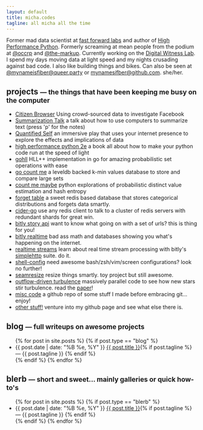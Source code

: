 ```yaml
---
layout: default
title: micha.codes
tagline: all micha all the time
---
```


<section id="about">
    <div class="section-right offset">
        <p class="bio">
            Former mad data scientist at <a href="//fastforwardlabs.com">fast forward labs</a> and author of <a href="http://shop.oreilly.com/product/0636920268505.do">High Performance Python</a>.
            Formerly screaming at mean people from the podium at <a href="https://occrp.org">@occrp</a> and <a href="https://themarkup.org">@the-markup</a>. 
            Currently working on the <a href="https://digitalwitnesslab.org/">Digital Witness Lab</a>.
            I spend my days moving data at light speed and my nights crusading against bad code.
            I also like building things and bikes.
            Can also be seen at <a rel="me" href="https://queer.party/@mynameisfiber">@mynameisfiber@queer.party</a> or <a href="https://github.com/mynameisfiber/">mynamesifber@github.com</a>.
            she/her.
        </p>
    </div>
</section>


<section id="projects">
    <div class="section-title">
        <h2>projects <small>&mdash; the things that have been keeping me busy on the computer</small></h2>
    </div>
    <div class="section-body">
        <ul>
            <li class="project">
                <span class="project-name">
                    <a href="https://themarkup.org/series/citizen-browser">Citizen Browser</a>
                </span>
                <span class="project-desc">
                    Using crowd-sourced data to investigate Facebook
                </span>
            </li>
            <li class="project">
                <span class="project-name">
                    <a href="/2017-qcon-deeplearning/">Summarization Talk</a>
                </span>
                <span class="project-desc">
                    a talk about how to use computers to summarize text (press 'p' for the notes)
                </span>
            </li>
            <li class="project">
                <span class="project-name">
                    <a href="http://iamadatapoint.com/">Quantified Self</a>
                </span>
                <span class="project-desc">
                    an immersive play that uses your internet presence to explore the effects and implications of data
                </span>
            </li>
            <li class="project">
                <span class="project-name">
                    <a href="http://shop.oreilly.com/product/0636920268505.do">high performance python 2e</a>
                </span>
                <span class="project-desc">
                    a book all about how to make your python code run at the speed of light
                </span>
            </li>
            <li class="project">
                <span class="project-name">
                    <a href="https://github.com/mynameisfiber/gohll">gohll</a>
                </span>
                <span class="project-desc">
                    HLL++ implementation in go for amazing probabilistic set operations with ease
                </span>
            </li>
            <li class="project">
                <span class="project-name">
                    <a href="http://github.com/mynameisfiber/gocountme/">go count me</a>
                </span>
                <span class="project-desc">
                    a leveldb backed k-min values database to store and compare large sets
                </span>
            </li>
            <li class="project">
                <span class="project-name">
                    <a href="http://github.com/mynameisfiber/countmemaybe/">count me maybe</a>
                </span>
                <span class="project-desc">
                    python explorations of probabilistic distinct value estimation and hash entropy
                </span>
            </li>
            <li class="project">
                <span class="project-name">
                    <a href="http://bitly.github.com/forgettable/">forget table</a>
                </span>
                <span class="project-desc">
                    a sweet redis based database that stores categorical distributions and forgets data smartly.
                </span>
            </li>
            <li class="project">
                <span class="project-name">
                    <a href="https://github.com/mynameisfiber/cider-go">cider-go</a>
                </span>
                <span class="project-desc">
                    use any redis client to talk to a cluster of redis servers with redundant shards for great win.
                </span>
            </li>
            <li class="project">
                <span class="project-name">
                    <a href="http://dev.bitly.com/story_api.html">bitly story api</a>
                </span>
                <span class="project-desc">
                    want to know what going on with a set of urls? this is thing for you!
                </span>
            </li>
            <li class="project">
                <span class="project-name">
                    <a href="http://rt.ly/">bitly realtime</a>
                </span>
                <span class="project-desc">
                    bad ass math and databases showing you what's happening on the internet.
                </span>
            </li>
            <li class="project">
                <span class="project-name">
                    <a href="/realtimestream">realtime streams</a>
                </span>
                <span class="project-desc">
                    learn about real time stream processing with bitly's <a href="http://github.com/bitly/simplehttp">simplehttp</a> suite. do it.
                </span>
            </li>
            <li class="project">
                <span class="project-name">
                    <a href="https://github.com/mynameisfiber/Shell-Config">shell-config</a>
                </span>
                <span class="project-desc">
                    need awesome bash/zsh/vim/screen configurations? look no further!
                </span>
            </li>
            <li class="project">
                <span class="project-name">
                    <a href="https://github.com/mynameisfiber/seamresize">seamresize</a>
                </span>
                <span class="project-desc">
                    resize things smartly. toy project but still awesome.
                </span>
            </li>
            <li class="project">
                <span class="project-name">
                    <a href="https://github.com/mynameisfiber/Outflow-Driven-Turbulence">outflow-driven turbulence</a>
                </span>
                <span class="project-desc">
                    massively parallel code to see how new stars stir turbulence. read the <a href="https://github.com/mynameisfiber/Outflow-Driven-Turbulence/raw/master/doc/Writeup.pdf">paper</a>!
                </span>
            </li>
            <li class="project">
                <span class="project-name">
                    <a href="https://github.com/mynameisfiber/Misc-Old-Projects">misc code</a>
                </span>
                <span class="project-desc">
                    a github repo of some stuff I made before embracing git... enjoy!
                </span>
            </li>
            <li class="project">
                <span class="project-name">
                    <a href="https://github.com/mynameisfiber/">other stuff!</a>
                </span>
                <span class="project-desc">
                    venture into my github page and see what else there is.
                </span>
            </li>
        </ul>
    </div>
</section>

<section id="blog">
    <div class="section-title">
        <h2>blog <small>&mdash; full writeups on awesome projects</small></h2> 
    </div>
    <div class="section-body">
        <ul class="post-list">
            {% for post in site.posts %}
                {% if post.type == "blog" %}
                <li class="blog-entry">
                    <span class="blog-date">
                        {{ post.date | date: "%B %e, %Y" }}
                    </span>
                    <span class="blog-desc">
                        <a href="{{ BASE_PATH }}{{ post.url }}" class="blog-title">{{ post.title }}</a>{% if post.tagline %} &mdash; {{ post.tagline }} {% endif %}
                    </span>
                </li>
                {% endif %}
            {% endfor %} 
        </ul>
    </div>
</section>

<section id="blerb">
    <div class="section-title">
        <h2>blerb <small>&mdash; short and sweet... mainly galleries or quick how-to's</small></h2>
    </div>
    <div class="section-body">
        <ul class="post-list">
            {% for post in site.posts %}
                {% if post.type == "blerb" %}
                <li class="blog-entry">
                    <span class="blog-date">
                        {{ post.date | date: "%B %e, %Y" }}
                    </span>
                    <span class="blog-desc">
                        <a href="{{ BASE_PATH }}{{ post.url }}" class="blog-title">{{ post.title }}</a>{% if post.tagline %} &mdash; {{ post.tagline }} {% endif %}
                    </span>
                </li>
                {% endif %}
            {% endfor %} 
        </ul>
    </div>
</section>

